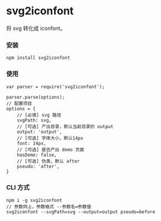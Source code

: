 # svg2iconfont
将 svg 转化成 iconfont。

### 安装
```
npm install svg2iconfont
```

### 使用
```
var parser = require('svg2iconfont');

parser.parse(options);
// 配置项目
options = {
	// [必填] svg 路径
    svgPath: svg,
    // [可选] 产出目录，默认当前目录的 output
    output: 'output', 
    // [可选] 字体大小，默认14px
    font: 14px, 
    // [可选] 是否产出 demo 页面
    hasDemo: false, 
    // [可选] 伪类，默认 after
    pseudo: 'after', 
}
```


### CLI 方式
```
npm i -g svg2iconfont
// 参数同上，参数格式 --参数名=参数值
svg2iconfont --svgPath=svg --output=output pseudo=before
```

